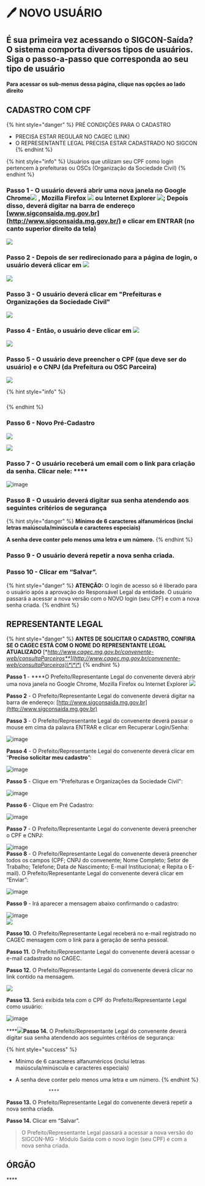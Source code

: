 # 🖊 NOVO USUÁRIO

## É sua primeira vez acessando o SIGCON-Saída? O sistema comporta diversos tipos de usuários. Siga o passo-a-passo que corresponda ao seu tipo de usuário

#### Para acessar os sub-menus dessa página, clique nas opções ao lado direito

## CADASTRO COM CPF

{% hint style="danger" %}
PRÉ CONDIÇÕES PARA O CADASTRO

* PRECISA ESTAR REGULAR NO CAGEC \(LINK\)
* O REPRESENTANTE LEGAL PRECISA ESTAR CADASTRADO NO SIGCON
{% endhint %}

{% hint style="info" %}
Usuários que utilizam seu CPF como login pertencem à prefeituras ou OSCs \(Organização da Sociedade Civil\)
{% endhint %}

### **Passo 1 -** O usuário deverá abrir uma nova janela no Google Chrome![](../.gitbook/assets/image%20%287%29.png) , Mozilla Firefox ![](../.gitbook/assets/image%20%28108%29.png) ou Internet Explorer ![](../.gitbook/assets/image%20%2845%29%20%281%29.png); Depois disso, deverá digitar na barra de endereço [www.sigconsaida.mg.gov.br](http://www.sigconsaida.mg.gov.br/) e clicar em ENTRAR \(no canto superior direito da tela\)

![](../.gitbook/assets/sigcon-pag-inicial.png)

### **Passo 2 -** Depois de ser redirecionado para a página de login, o usuário deverá clicar em ![](../.gitbook/assets/image%20%28111%29.png) 

![](../.gitbook/assets/sigcon-login_novo-usuario.png)

### **Passo 3 -** O usuário deverá clicar em "Prefeituras e Organizações da Sociedade Civil"

![](../.gitbook/assets/login_prefeitura.png)

### **Passo 4 -** Então, o usuário deve clicar em ![](../.gitbook/assets/image%20%28165%29.png) 

![](../.gitbook/assets/login_prefeitura_pre-cadastro.png)

### **Passo 5 -** O usuário deve preencher o CPF \(que deve ser do usuário\) e o CNPJ \(da Prefeitura ou OSC Parceira\)

![](../.gitbook/assets/login_prefeitura_pre-cadastro2.png)

{% hint style="info" %}
### 

### 
{% endhint %}

### Passo 6 - Novo Pré-Cadastro

![](../.gitbook/assets/pre-cadastro-cpf.jpg)



![](../.gitbook/assets/pre-cadastro-cpf.jpg)

### **Passo 7** - O usuário receberá um email com o link para criação da senha. Clicar nele: ****

![image](https://attachment.freshdesk.com/inline/attachment?token=eyJ0eXAiOiJKV1QiLCJhbGciOiJIUzI1NiJ9.eyJpZCI6MTkwNTUyNjUxNzUsImRvbWFpbiI6ImF0ZW5kaW1lbnRvc2lnY29uc2FpZGEuZnJlc2hkZXNrLmNvbSIsImFjY291bnRfaWQiOjQ1NzM0M30._M3VpJdDX0Oty_tBDVGgJ5yKfuErY3tcsbTFxKSggi4)

### **Passo 8 -** O usuário deverá digitar sua senha atendendo aos seguintes critérios de segurança

{% hint style="danger" %}
 **Mínimo de 6 caracteres alfanuméricos \(inclui letras maiúscula/minúscula e caracteres especiais\)**

**A senha deve conter pelo menos uma letra e um número.**
{% endhint %}

###  **Passo 9 -**  O usuário deverá repetir a nova senha criada.

### **Passo 10 -** Clicar em “Salvar”. 

{% hint style="danger" %}
**ATENÇÃO:** O login de acesso só é liberado para o usuário após a aprovação do Responsável Legal da entidade. O usuário passará a acessar a nova versão com o NOVO login \(seu CPF\) e com a nova senha criada.
{% endhint %}

## REPRESENTANTE LEGAL

>

{% hint style="danger" %}
 **ANTES DE SOLICITAR O CADASTRO, CONFIRA SE O CAGEC ESTÁ COM O NOME DO REPRESENTANTE LEGAL ATUALIZADO** [**http://www.cagec.mg.gov.br/convenente-web/consultaParceiros**](http://www.cagec.mg.gov.br/convenente-web/consultaParceiros)\*\*\*\*
{% endhint %}

**Passo 1** - ****O Prefeito/Representante Legal do convenente deverá abrir uma nova janela no Google Chrome, Mozilla Firefox  ou Internet Explorer ![](http://sigconsaida.mg.gov.br/images/tutoriais/02/logo_internet_explorer.png)

**Passo 2** - O Prefeito/Representante Legal do convenente deverá digitar na barra de endereço: [http://www.sigconsaida.mg.gov.br](http://www.sigconsaida.mg.gov.br)

**Passo 3** - O Prefeito/Representante Legal do convenente deverá passar o mouse em cima da palavra ENTRAR e clicar em Recuperar Login/Senha:

![image](https://attachment.freshdesk.com/inline/attachment?token=eyJ0eXAiOiJKV1QiLCJhbGciOiJIUzI1NiJ9.eyJpZCI6MTkwNTUyNjQ2MzIsImRvbWFpbiI6ImF0ZW5kaW1lbnRvc2lnY29uc2FpZGEuZnJlc2hkZXNrLmNvbSIsImFjY291bnRfaWQiOjQ1NzM0M30.rlPY9ksFg3FJvyWtGL4wq1ggITbw-nzHmUSdz1j8q-Q)

**Passo 4** - O Prefeito/Representante Legal do convenente deverá clicar em “**Preciso solicitar meu cadastro**”:

![image](https://attachment.freshdesk.com/inline/attachment?token=eyJ0eXAiOiJKV1QiLCJhbGciOiJIUzI1NiJ9.eyJpZCI6MTkwNTUyNjQ2NzgsImRvbWFpbiI6ImF0ZW5kaW1lbnRvc2lnY29uc2FpZGEuZnJlc2hkZXNrLmNvbSIsImFjY291bnRfaWQiOjQ1NzM0M30.l4wLr-0dkifnfpxTnUpzrPejJO_KQz5PzG-BAHtb7rU)

**Passo 5** - Clique em "Prefeituras e Organizações da Sociedade Civil":

![image](https://attachment.freshdesk.com/inline/attachment?token=eyJ0eXAiOiJKV1QiLCJhbGciOiJIUzI1NiJ9.eyJpZCI6MTkwNTUyNjQ3MzEsImRvbWFpbiI6ImF0ZW5kaW1lbnRvc2lnY29uc2FpZGEuZnJlc2hkZXNrLmNvbSIsImFjY291bnRfaWQiOjQ1NzM0M30.iY_qkTub5GkKeqUGy0VI7adUt7FthPdJbxvUXNyvzZE)

**Passo 6** - Clique em Pré Cadastro:

![image](https://attachment.freshdesk.com/inline/attachment?token=eyJ0eXAiOiJKV1QiLCJhbGciOiJIUzI1NiJ9.eyJpZCI6MTkwNTUyNjQ3NDksImRvbWFpbiI6ImF0ZW5kaW1lbnRvc2lnY29uc2FpZGEuZnJlc2hkZXNrLmNvbSIsImFjY291bnRfaWQiOjQ1NzM0M30.Mc_apVGjmo0QvA0MbpArYurjS6SXyQ4CxX1RCc-FU5I)

**Passo 7** - O Prefeito/Representante Legal do convenente deverá preencher o CPF e CNPJ:

![image](https://attachment.freshdesk.com/inline/attachment?token=eyJ0eXAiOiJKV1QiLCJhbGciOiJIUzI1NiJ9.eyJpZCI6MTkwNTUyNjQ3NjAsImRvbWFpbiI6ImF0ZW5kaW1lbnRvc2lnY29uc2FpZGEuZnJlc2hkZXNrLmNvbSIsImFjY291bnRfaWQiOjQ1NzM0M30.B3VdkL6IUZf2-h8oEqReoTG4f3_d1a668hgemA-wgW0)  
**Passo 8** - O Prefeito/Representante Legal do convenente deverá preencher todos os campos \(CPF; CNPJ do convenente; Nome Completo; Setor de Trabalho; Telefone; Data de Nascimento; E-mail Institucional; e Repita o E-mail\). O Prefeito/Representante Legal do convenente deverá clicar em “Enviar”:

![image](https://attachment.freshdesk.com/inline/attachment?token=eyJ0eXAiOiJKV1QiLCJhbGciOiJIUzI1NiJ9.eyJpZCI6MTkwNTUyNjQ3NzQsImRvbWFpbiI6ImF0ZW5kaW1lbnRvc2lnY29uc2FpZGEuZnJlc2hkZXNrLmNvbSIsImFjY291bnRfaWQiOjQ1NzM0M30.iodKGYV95vpDsQfVTlsNSYHHtBRRlLtS0ZmKVIvXrSU)

**Passo 9** -  Irá aparecer a mensagem abaixo confirmando o cadastro:

![image](https://attachment.freshdesk.com/inline/attachment?token=eyJ0eXAiOiJKV1QiLCJhbGciOiJIUzI1NiJ9.eyJpZCI6MTkwNTUyNjQ3ODQsImRvbWFpbiI6ImF0ZW5kaW1lbnRvc2lnY29uc2FpZGEuZnJlc2hkZXNrLmNvbSIsImFjY291bnRfaWQiOjQ1NzM0M30.jaVwNf0crn4cWZTz8TSL8YTV_ihBfDfyfZCCU-nkHc8)  
![](http://sigconsaida.mg.gov.br/images/tutoriais/02/tela_6.png)

**Passo 10.** O Prefeito/Representante Legal receberá no e-mail registrado no CAGEC mensagem com o link para a geração de senha pessoal.

**Passo 11.**  O Prefeito/Representante Legal do convenente deverá acessar o e-mail cadastrado no CAGEC.

**Passo 12.**  O Prefeito/Representante Legal do convenente deverá clicar no link contido na mensagem.

![](https://attachment.freshdesk.com/inline/attachment?token=eyJ0eXAiOiJKV1QiLCJhbGciOiJIUzI1NiJ9.eyJpZCI6MTkwNTUyNjQ4NDUsImRvbWFpbiI6ImF0ZW5kaW1lbnRvc2lnY29uc2FpZGEuZnJlc2hkZXNrLmNvbSIsImFjY291bnRfaWQiOjQ1NzM0M30.40Gn1l0LWt0FpnWwYWG86S8N8INOZ1ptfXsTX7xyYY8)

**Passo 13.** Será exibida tela com o CPF do Prefeito/Representante Legal como usuário:

![image](https://attachment.freshdesk.com/inline/attachment?token=eyJ0eXAiOiJKV1QiLCJhbGciOiJIUzI1NiJ9.eyJpZCI6MTkwNTUyNjQ4NTEsImRvbWFpbiI6ImF0ZW5kaW1lbnRvc2lnY29uc2FpZGEuZnJlc2hkZXNrLmNvbSIsImFjY291bnRfaWQiOjQ1NzM0M30.yS5dXABIyw1cmxQrywnyjTGZwecReWEyvfyl1v8v938)

  
****![](http://sigconsaida.mg.gov.br/images/tutoriais/02/tela_7.png)**Passo 14.**   O Prefeito/Representante Legal do convenente deverá digitar sua senha atendendo aos seguintes critérios de segurança:

{% hint style="success" %}
 - Mínimo de 6 caracteres alfanuméricos \(inclui letras maiúscula/minúscula e caracteres especiais\) 

- A senha deve conter pelo menos uma letra e um número.
{% endhint %}

                  ****

**Passo 13.**     O Prefeito/Representante Legal do convenente deverá repetir a nova senha criada.

**Passo 14.**     Clicar em “Salvar”.

> O Prefeito/Representante Legal passará a acessar a nova versão do SIGCON-MG - Módulo Saída com o novo login \(seu CPF\) e com a nova senha criada.

## **ÓRGÃO**

\*\*\*\*

